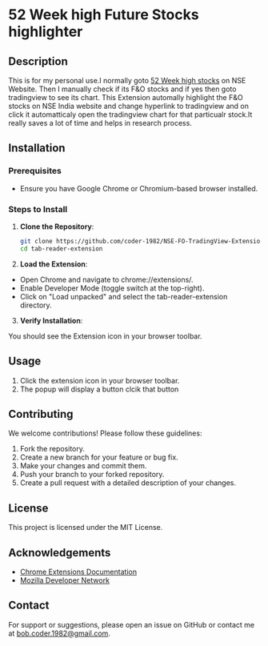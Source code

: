 # 52 Week high Future Stocks highlighter

## Description

This is for my personal use.I normally goto [52 Week high stocks](https://www.nseindia.com/market-data/52-week-high-equity-market) on NSE Website. Then I manually check if its F&O stocks and if yes then goto tradingview to see its chart.
This Extension automally highlight the F&O stocks on NSE India website and change hyperlink to tradingview and on click it automatticaly open the tradingview chart for that particualr stock.It really saves a lot of time and helps in research process.


## Installation

### Prerequisites

- Ensure you have Google Chrome or Chromium-based browser installed.

### Steps to Install

1. **Clone the Repository**:
   ```bash
   git clone https://github.com/coder-1982/NSE-FO-TradingView-Extension
   cd tab-reader-extension
   ```
   
2. **Load the Extension**:

- Open Chrome and navigate to chrome://extensions/.
- Enable Developer Mode (toggle switch at the top-right).
- Click on "Load unpacked" and select the tab-reader-extension directory.

3. **Verify Installation**:

You should see the Extension icon in your browser toolbar.

## Usage
1. Click the extension icon in your browser toolbar.
2. The popup will display a button clcik that button


## Contributing
We welcome contributions! Please follow these guidelines:

1. Fork the repository.
2. Create a new branch for your feature or bug fix.
3. Make your changes and commit them.
4. Push your branch to your forked repository.
5. Create a pull request with a detailed description of your changes.

## License
This project is licensed under the MIT License.

## Acknowledgements
- [Chrome Extensions Documentation](https://developer.chrome.com/docs/extensions)
- [Mozilla Developer Network](https://developer.mozilla.org/en-US/)

## Contact
For support or suggestions, please open an issue on GitHub or contact me at bob.coder.1982@gmail.com.
